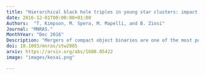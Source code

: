```yaml
---
title: "Hierarchical black hole triples in young star clusters: impact of Kozai-Lidov resonance on mergers"
date: 2016-12-01T00:00:00+01:00
Authors:  "T. Kimpson, M. Spera, M. Mapelli, and B. Ziosi"
Journal: "MNRAS."
MonthYear: "Dec 2016"
Description: "Mergers of compact object binaries are one of the most powerful sources of gravitational waves (GWs) in the frequency range of second-generation ground-based gravitational wave detectors. We perform N-Body simulations of young dense star clusters (with a new code based on the Mikkola's algorithmic regularization scheme, including the 2.5 post-Newtonian term) to explore the formation of hierarchical triples and the effects of Kozai-Lidov (KL) resonances on the merger rate, with implications for GW events"
doi: 10.1093/mnras/stw2085
arxiv: https://arxiv.org/abs/1608.05422
image: "images/kosai.png"

---
```

